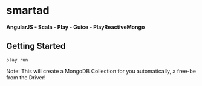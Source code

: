 smartad
===========

**AngularJS - Scala - Play - Guice - PlayReactiveMongo**

Getting Started
----------

```
play run
```

Note: This will create a MongoDB Collection for you automatically, a free-be from the Driver! 
